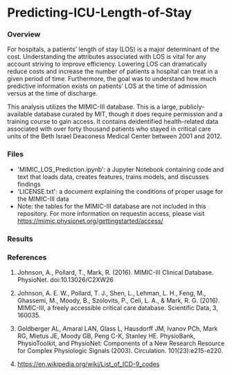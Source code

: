 # Predicting-ICU-Length-of-Stay


### Overview
For hospitals, a patients’ length of stay (LOS) is a major determinant of the cost. Understanding the attributes associated with LOS is vital for any account striving to improve efficiency. Lowering LOS can dramatically reduce costs and increase the number of patients a hospital can treat in a given period of time. 
Furthermore, the goal was to understand how much predictive information exists on patients’ LOS at the time of admission versus at the time of discharge. 


This analysis utilizes the MIMIC-III database. This is a large, publicly-available database curated by MIT, though it does require permission and a training course to gain access. It contains deidentified health-related data associated with over forty thousand patients who stayed in critical care units of the Beth Israel Deaconess Medical Center between 2001 and 2012.


### Files
  * 'MIMIC_LOS_Prediction.ipynb': a Jupyter Notebook containing code and text that loads data, creates features, trains models, and discusses findings
  * 'LICENSE.txt': a document explaining the conditions of proper usage for the MIMIC-III data
  * Note: the tables for the MIMIC-III database are not included in this repository. For more information on requestin access, please visit     https://mimic.physionet.org/gettingstarted/access/

### Results

### References


  1. Johnson, A., Pollard, T., Mark, R. (2016). MIMIC-III Clinical Database. PhysioNet. doi:10.13026/C2XW26

  2. Johnson, A. E. W., Pollard, T. J., Shen, L., Lehman, L. H., Feng, M., Ghassemi, M., Moody, B., Szolovits, P., Celi, L. A., & Mark, R.      G. (2016). MIMIC-III, a freely accessible critical care database. Scientific Data, 3, 160035.

  3. Goldberger AL, Amaral LAN, Glass L, Hausdorff JM, Ivanov PCh, Mark RG, Mietus JE, Moody GB, Peng C-K, Stanley HE. PhysioBank,       PhysioToolkit, and PhysioNet: Components of a New Research Resource for Complex Physiologic Signals (2003). Circulation. 101(23):e215-e220.

  4. https://en.wikipedia.org/wiki/List_of_ICD-9_codes
